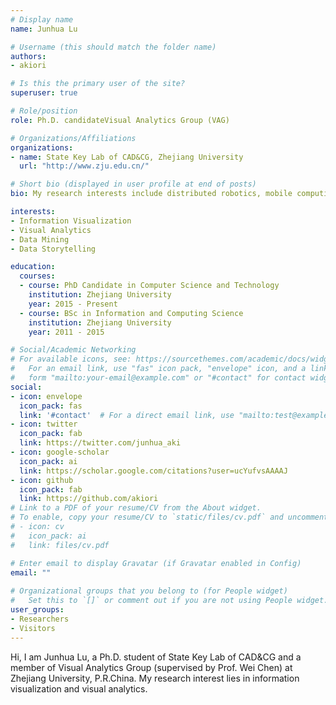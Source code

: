 ```yaml
---
# Display name
name: Junhua Lu

# Username (this should match the folder name)
authors:
- akiori

# Is this the primary user of the site?
superuser: true

# Role/position
role: Ph.D. candidateVisual Analytics Group (VAG)

# Organizations/Affiliations
organizations:
- name: State Key Lab of CAD&CG, Zhejiang University
  url: "http://www.zju.edu.cn/"

# Short bio (displayed in user profile at end of posts)
bio: My research interests include distributed robotics, mobile computing and programmable matter.

interests:
- Information Visualization
- Visual Analytics
- Data Mining
- Data Storytelling

education:
  courses:
  - course: PhD Candidate in Computer Science and Technology
    institution: Zhejiang University
    year: 2015 - Present
  - course: BSc in Information and Computing Science
    institution: Zhejiang University
    year: 2011 - 2015

# Social/Academic Networking
# For available icons, see: https://sourcethemes.com/academic/docs/widgets/#icons
#   For an email link, use "fas" icon pack, "envelope" icon, and a link in the
#   form "mailto:your-email@example.com" or "#contact" for contact widget.
social:
- icon: envelope
  icon_pack: fas
  link: '#contact'  # For a direct email link, use "mailto:test@example.org".
- icon: twitter
  icon_pack: fab
  link: https://twitter.com/junhua_aki
- icon: google-scholar
  icon_pack: ai
  link: https://scholar.google.com/citations?user=ucYufvsAAAAJ
- icon: github
  icon_pack: fab
  link: https://github.com/akiori
# Link to a PDF of your resume/CV from the About widget.
# To enable, copy your resume/CV to `static/files/cv.pdf` and uncomment the lines below.  
# - icon: cv
#   icon_pack: ai
#   link: files/cv.pdf

# Enter email to display Gravatar (if Gravatar enabled in Config)
email: ""
  
# Organizational groups that you belong to (for People widget)
#   Set this to `[]` or comment out if you are not using People widget.  
user_groups:
- Researchers
- Visitors
---
```


Hi, I am Junhua Lu, a Ph.D. student of State Key Lab of CAD&CG and a member of Visual Analytics Group (supervised by Prof. Wei Chen) at Zhejiang University, P.R.China. My research interest lies in information visualization and visual analytics.
